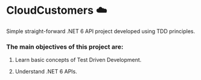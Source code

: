 # CloudCustomers ☁️ 

Simple straight-forward .NET 6 API project developed using TDD principles.

### The main objectives of this project are:

1. Learn basic concepts of Test Driven Development.

2. Understand .NET 6 APIs.
